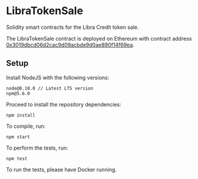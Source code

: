 # LibraTokenSale

Solidity smart contracts for the Libra Credit token sale.

The LibraTokenSale contract is deployed on Ethereum with contract address [0x3019dbcd06d2cac9d09acbde9d0ae890f14f69ea](https://etherscan.io/address/0x3019dbcd06d2cac9d09acbde9d0ae890f14f69ea).

## Setup

Install NodeJS with the following versions:
```
node@8.10.0 // Latest LTS version
npm@5.6.0
```

Proceed to install the repository dependencies:
```
npm install
```

To compile, run:
```
npm start
```

To perform the tests, run:
```
npm test
```

To run the tests, please have Docker running. 
